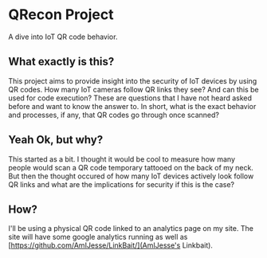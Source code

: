 # QRecon Project
A dive into IoT QR code behavior.


## What exactly is this?
 This project aims to provide insight into the security of IoT devices by using QR codes. How many IoT cameras follow QR links they see? And can this be used for code execution? These are questions that I have not heard asked before and want to know the answer to. In short, what is the exact behavior and processes, if any, that QR codes go through once scanned? 
 
 
 
 ## Yeah Ok, but why?
This started as a bit. I thought it would be cool to measure how many people would scan a QR code temporary tattooed on the back of my neck. But then the thought occured of how many IoT devices actively look follow QR links and what are the implications for security if this is the case? 



## How?
I'll be using a physical QR code linked to an analytics page on my site. The site will have some google analytics running as well as [https://github.com/AmIJesse/LinkBait/](AmIJesse's Linkbait). 
